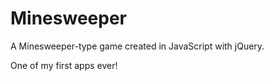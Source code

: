 # Minesweeper

A Minesweeper-type game created in JavaScript with jQuery.

One of my first apps ever!
